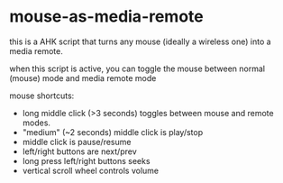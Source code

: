 # mouse-as-media-remote
this is a AHK script that turns any mouse (ideally a wireless one) into a media remote.


when this script is active, you can toggle the mouse between normal (mouse) mode and media remote mode


mouse shortcuts:
* long middle click (>3 seconds) toggles between mouse and remote modes.
* "medium" (~2 seconds) middle click is play/stop
* middle click is pause/resume
* left/right buttons are next/prev
* long press left/right buttons seeks
* vertical scroll wheel controls volume
